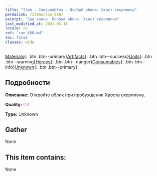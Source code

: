 ```yaml
---
title: "Item - Consumables - Особый облик: Хвост скорпиона"
permalink: /Items/con_660/
excerpt: "Эра хаоса  Особый облик: Хвост скорпиона"
last_modified_at: 2021-03-18
locale: ru
ref: "con_660.md"
toc: false
classes: wide
---
```

 [Materials](/ru/Items/){: .btn .btn--primary}[Artifacts](/ru/Items/Artifacts/){: .btn .btn--success}[Units](/ru/Items/Units/){: .btn .btn--warning}[Heroes](/ru/Items/Heroes/){: .btn .btn--danger}[Consumables](/ru/Items/Consumables/){: .btn .btn--info}[Unknown](/ru/Items/Unknown/){: .btn .btn--primary}

## Подробности
 **Описание:** Откройте облик при пробуждении Хвоста скорпиона.

 **Quality:** <span style="color: #DA70D6">OK</span>

 **Type:** Unknown

## Gather

  None

## This item contains:

  None

